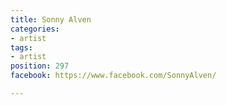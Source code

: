 ```yaml
---
title: Sonny Alven
categories:
- artist
tags:
- artist
position: 297
facebook: https://www.facebook.com/SonnyAlven/

---
```


